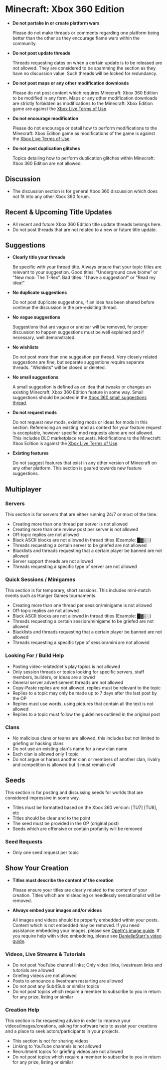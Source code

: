 # Minecraft: Xbox 360 Edition

* __Do not partake in or create platform wars__

  Please do not make threads or comments regarding one platform being better than the other as they encourage flame
wars within the community.

* __Do not post update threads__

  Threads requesting dates on when a certain update is to be released are not allowed. They are considered to be
spamming the section as they have no discussion value. Such threads will be locked for redundancy.

* __Do not post maps or any other modification downloads__

  Please do not post content which requires Minecraft: Xbox 360 Edition to be modified in any form. Maps or any
other modification downloads are strictly forbidden as modifications to the Minecraft: Xbox Edition game are
against the [Xbox Live Terms of Use](http://www.xbox.com/en-US/legal/livetou).

* __Do not encourage modification__

  Please do not encourage or detail how to perform modifications to the Minecraft: Xbox Edition game as modifications
of the game is against the [Xbox Live Terms of Use](http://www.xbox.com/en-US/legal/livetou).

* __Do not post duplication glitches__

  Topics detailing how to perform duplication glitches within Minecraft: Xbox 360 Edition are not allowed.

## Discussion

* The discussion section is for general Xbox 360 discussion which does not fit into any other Xbox 360 forum.

## Recent & Upcoming Title Updates

* All recent and future Xbox 360 Edition title update threads belongs here.
* Do not post threads that are not related to a new or future title update.

## Suggestions

* __Clearly title your threads__

  Be specific with your thread title. Always ensure that your topic titles are relevant to your suggestion.
Good titles: "Underground cave biome" or "New mob: The T-Rex". Bad titles: "I have a suggestion!" or "Read my idea!"

* __No duplicate suggestions__

  Do not post duplicate suggestions, if an idea has been shared before continue the discussion in the pre-exisiting
thread.

* __No vague suggestions__

  Suggestions that are vague or unclear will be removed, for proper discussion to happen suggestions must be well
explained and if necessary, well demonstrated.

* __No wishlists__

  Do not post more than one suggestion per thread. Very closely related suggestions are fine, but separate suggestions
require separate threads. "Wishlists" will be closed or deleted.

* __No small suggestions__

  A small suggestion is defined as an idea that tweaks or changes an existing Minecraft: Xbox 360 Edition feature in some way.
Small suggestions should be posted in the [Xbox 360 small suggestions thread](http://www.minecraftforum.net/topic/1690852-).

* __Do not request mods__

  Do not request new mods, existing mods or ideas for mods in this section. Referencing an existing mod as context for
your feature request is acceptable, however specific mod requests alone are not allowed. This includes DLC marketplace
requests. Modifications to the Minecraft: Xbox Edition is against the
[Xbox Live Terms of Use](http://www.xbox.com/en-US/legal/livetou).

* __Existing features__

  Do not suggest features that exist in any other version of Minecraft on any other platform. This section is geared towards new feature suggestions.

## Multiplayer

### Servers

This section is for servers that are either running 24/7 or most of the time.

* Creating more than one thread per server is not allowed
* Creating more than one review post per server is not allowed
* Off-topic replies are not allowed
* Black ASCII blocks are not allowed in thread titles (Example: █▓▒░)
* Threads requesting a certain server to be griefed are not allowed
* Blacklists and threads requesting that a certain player be banned are not allowed
* Server support threads are not allowed
* Threads requesting a specific type of server are not allowed

### Quick Sessions / Minigames

This section is for temporary, short sessions. This includes mini-match events such as Hunger Games tournaments.

* Creating more than one thread per session/minigame is not allowed
* Off-topic replies are not allowed
* Black ASCII blocks are not allowed in thread titles (Example: █▓▒░)
* Threads requesting a certain session/minigame to be griefed are not allowed
* Blacklists and threads requesting that a certain player be banned are not allowed
* Threads requesting a specific type of session/mini are not allowed

### Looking For / Build Help

* Posting video-related/let's play topics is not allowed
* Only session threads or topics looking for specific servers, staff members, builders, or ideas are allowed
* General server advertisement threads are not allowed
* Copy-Paste replies are not allowed, replies must be relevant to the topic
* Replies to a topic may only be made up to 7 days after the last post by the OP
* Replies must use words, using pictures that contain all the text is not allowed
* Replies to a topic must follow the guidelines outlined in the original post

### Clans

* No malicious clans or teams are allowed, this includes but not limited to griefing or hacking clans
* Do not use an existing clan's name for a new clan name
* Each clan is allowed only 1 topic
* Do not argue or harass another clan or members of another clan, rivalry and competition is allowed but it must
remain civil

## Seeds

This section is for posting and discussing seeds for worlds that are considered impressive in some way.

* Titles must be formatted based on the Xbox 360 version: [TU7] [TU8], etc
* Titles should be clear and to the point
* The seed must be provided in the OP (original post)
* Seeds which are offensive or contain profanity will be removed

### Seed Requests

* Only one seed request per topic

## Show Your Creation

* __Titles must describe the content of the creation__

  Please ensure your titles are clearly related to the content of your creation. Titles which are misleading
  or needlessly sensationalist will be removed.
  
* __Always embed your images and/or videos__

  All images and videos should be properly embedded within your posts. Content which is not embedded may be
  removed. If you need assistance embedding your images, please see [Opeth's image guide](http://img.mcf.li/images.jpg).
  If you require help with video embedding, please see [DanielleStarr's video guide](http://img.mcf.li/video_guide.png).
  
### Videos, Live Streams & Tutorials

* Do not post YouTube channel links; Only video links, livestream links and tutorials are allowed
* Griefing videos are not allowed
* Posts to announce a livestream restarting are allowed
* Do not post any Sub4Sub or similar topics
* Do not post topics which require a member to subscribe to you in return for any prize, listing or similar

### Creation Help

This section is for requesting advice in order to improve your videos/images/creations, asking for software help
to assist your creations and a place to seek actors/participants in your projects.

* This section is not for sharing videos
* Linking to YouTube channels is not allowed
* Recruitment topics for griefing videos are not allowed
* Do not post topics which require a member to subscribe to you in return for any prize, listing or similar

